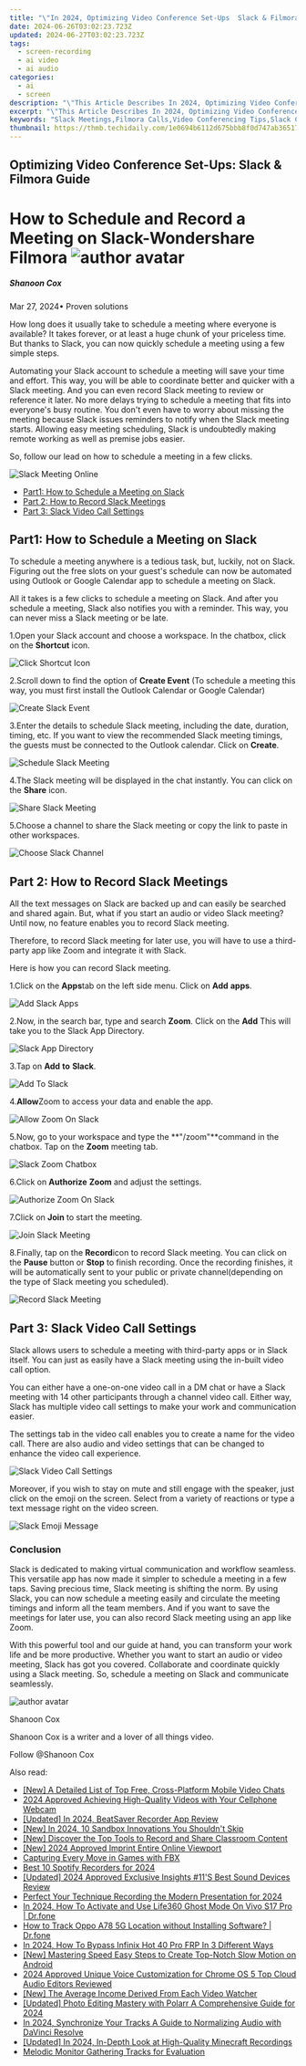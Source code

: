 ```yaml
---
title: "\"In 2024, Optimizing Video Conference Set-Ups  Slack & Filmora Guide\""
date: 2024-06-26T03:02:23.723Z
updated: 2024-06-27T03:02:23.723Z
tags: 
  - screen-recording
  - ai video
  - ai audio
categories: 
  - ai
  - screen
description: "\"This Article Describes In 2024, Optimizing Video Conference Set-Ups: Slack & Filmora Guide\""
excerpt: "\"This Article Describes In 2024, Optimizing Video Conference Set-Ups: Slack & Filmora Guide\""
keywords: "Slack Meetings,Filmora Calls,Video Conferencing Tips,Slack Collaboration,Filmora Streaming,Online Meeting Setup,Virtual Room Design"
thumbnail: https://thmb.techidaily.com/1e0694b6112d675bbb8f0d747ab36517f01502f4062f523abbe17fcfc5ae5fc7.jpg
---
```


## Optimizing Video Conference Set-Ups: Slack & Filmora Guide

# How to Schedule and Record a Meeting on Slack-Wondershare Filmora ![author avatar](https://images.wondershare.com/filmora/article-images/shannon-cox.jpg)

##### Shanoon Cox

 Mar 27, 2024• Proven solutions

How long does it usually take to schedule a meeting where everyone is available? It takes forever, or at least a huge chunk of your priceless time. But thanks to Slack, you can now quickly schedule a meeting using a few simple steps.

Automating your Slack account to schedule a meeting will save your time and effort. This way, you will be able to coordinate better and quicker with a Slack meeting. And you can even record Slack meeting to review or reference it later. No more delays trying to schedule a meeting that fits into everyone's busy routine. You don't even have to worry about missing the meeting because Slack issues reminders to notify when the Slack meeting starts. Allowing easy meeting scheduling, Slack is undoubtedly making remote working as well as premise jobs easier.

So, follow our lead on how to schedule a meeting in a few clicks.

![Slack Meeting Online](https://images.wondershare.com/filmora/article-images/slack-meeting-online.jpg)

* [Part1: How to Schedule a Meeting on Slack](#part1)
* [Part 2: How to Record Slack Meetings](#part2)
* [Part 3: Slack Video Call Settings](#part3)

## Part1: How to Schedule a Meeting on Slack

To schedule a meeting anywhere is a tedious task, but, luckily, not on Slack. Figuring out the free slots on your guest's schedule can now be automated using Outlook or Google Calendar app to schedule a meeting on Slack.

All it takes is a few clicks to schedule a meeting on Slack. And after you schedule a meeting, Slack also notifies you with a reminder. This way, you can never miss a Slack meeting or be late.

1.Open your Slack account and choose a workspace. In the chatbox, click on the **Shortcut** icon.

![Click Shortcut Icon](https://images.wondershare.com/filmora/article-images/click-shortcut-icon.jpg)

2.Scroll down to find the option of **Create Event** (To schedule a meeting this way, you must first install the Outlook Calendar or Google Calendar)

![Create Slack Event](https://images.wondershare.com/filmora/article-images/create-slack-event.jpg)

3.Enter the details to schedule Slack meeting, including the date, duration, timing, etc. If you want to view the recommended Slack meeting timings, the guests must be connected to the Outlook calendar. Click on **Create**.

![Schedule Slack Meeting](https://images.wondershare.com/filmora/article-images/schedule-slack-meeting.jpg)

4.The Slack meeting will be displayed in the chat instantly. You can click on the **Share** icon.

![Share Slack Meeting](https://images.wondershare.com/filmora/article-images/share-slack-meeting.jpg)

5.Choose a channel to share the Slack meeting or copy the link to paste in other workspaces.

![Choose Slack Channel](https://images.wondershare.com/filmora/article-images/choose-slack-channel.jpg)

## Part 2: How to Record Slack Meetings

All the text messages on Slack are backed up and can easily be searched and shared again. But, what if you start an audio or video Slack meeting? Until now, no feature enables you to record Slack meeting.

Therefore, to record Slack meeting for later use, you will have to use a third-party app like Zoom and integrate it with Slack.

Here is how you can record Slack meeting.

1.Click on the **Apps**tab on the left side menu. Click on **Add** **apps**.

![Add Slack Apps](https://images.wondershare.com/filmora/article-images/add-slack-apps.jpg)

2.Now, in the search bar, type and search **Zoom**. Click on the **Add** This will take you to the Slack App Directory.

![Slack App Directory](https://images.wondershare.com/filmora/article-images/slack-app-directory.jpg)

3.Tap on **Add** **to** **Slack**.

![Add To Slack](https://images.wondershare.com/filmora/article-images/add-to-slack.jpg)

4.**Allow**Zoom to access your data and enable the app.

![Allow Zoom On Slack](https://images.wondershare.com/filmora/article-images/allow-zoom-on-slack.jpg)

5.Now, go to your workspace and type the **"/zoom"**command in the chatbox. Tap on the **Zoom** meeting tab.

![Slack Zoom Chatbox](https://images.wondershare.com/filmora/article-images/slack-zoom-chatbox.jpg)

6.Click on **Authorize** **Zoom** and adjust the settings.

![Authorize Zoom On Slack](https://images.wondershare.com/filmora/article-images/authorize-zoom-on-slack.jpg)

7.Click on **Join** to start the meeting.

![Join Slack Meeting](https://images.wondershare.com/filmora/article-images/join-slack-meeting.jpg)

8.Finally, tap on the **Record**icon to record Slack meeting. You can click on the **Pause** button or **Stop** to finish recording. Once the recording finishes, it will be automatically sent to your public or private channel(depending on the type of Slack meeting you scheduled).

![Record Slack Meeting](https://images.wondershare.com/filmora/article-images/record-slack-meeting.jpg)

## Part 3: Slack Video Call Settings

Slack allows users to schedule a meeting with third-party apps or in Slack itself. You can just as easily have a Slack meeting using the in-built video call option.

You can either have a one-on-one video call in a DM chat or have a Slack meeting with 14 other participants through a channel video call. Either way, Slack has multiple video call settings to make your work and communication easier.

The settings tab in the video call enables you to create a name for the video call. There are also audio and video settings that can be changed to enhance the video call experience.

![Slack Video Call Settings](https://images.wondershare.com/filmora/article-images/slack-video-call-settings.jpg)

Moreover, if you wish to stay on mute and still engage with the speaker, just click on the emoji on the screen. Select from a variety of reactions or type a text message right on the video screen.

![Slack Emoji Message](https://images.wondershare.com/filmora/article-images/slack-emoji-message.jpg)

### Conclusion

Slack is dedicated to making virtual communication and workflow seamless. This versatile app has now made it simpler to schedule a meeting in a few taps. Saving precious time, Slack meeting is shifting the norm. By using Slack, you can now schedule a meeting easily and circulate the meeting timings and inform all the team members. And if you want to save the meetings for later use, you can also record Slack meeting using an app like Zoom.

With this powerful tool and our guide at hand, you can transform your work life and be more productive. Whether you want to start an audio or video meeting, Slack has got you covered. Collaborate and coordinate quickly using a Slack meeting. So, schedule a meeting on Slack and communicate seamlessly.

![author avatar](https://images.wondershare.com/filmora/article-images/shannon-cox.jpg)

Shanoon Cox

Shanoon Cox is a writer and a lover of all things video.

Follow @Shanoon Cox

<span class="atpl-alsoreadstyle">Also read:</span>
<div><ul>
<li><a href="https://screen-activity-recording.techidaily.com/new-a-detailed-list-of-top-free-cross-platform-mobile-video-chats/"><u>[New] A Detailed List of Top Free, Cross-Platform Mobile Video Chats</u></a></li>
<li><a href="https://screen-activity-recording.techidaily.com/2024-approved-achieving-high-quality-videos-with-your-cellphone-webcam/"><u>2024 Approved  Achieving High-Quality Videos with Your Cellphone Webcam</u></a></li>
<li><a href="https://screen-activity-recording.techidaily.com/updated-in-2024-beatsaver-recorder-app-review/"><u>[Updated] In 2024, BeatSaver Recorder App Review</u></a></li>
<li><a href="https://screen-activity-recording.techidaily.com/new-in-2024-10-sandbox-innovations-you-shouldnt-skip/"><u>[New] In 2024, 10 Sandbox Innovations You Shouldn't Skip</u></a></li>
<li><a href="https://screen-activity-recording.techidaily.com/new-discover-the-top-tools-to-record-and-share-classroom-content/"><u>[New] Discover the Top Tools to Record and Share Classroom Content</u></a></li>
<li><a href="https://screen-activity-recording.techidaily.com/new-2024-approved-imprint-entire-online-viewport/"><u>[New] 2024 Approved  Imprint Entire Online Viewport</u></a></li>
<li><a href="https://screen-activity-recording.techidaily.com/capturing-every-move-in-games-with-fbx/"><u>Capturing Every Move in Games with FBX</u></a></li>
<li><a href="https://screen-activity-recording.techidaily.com/best-10-spotify-recorders-for-2024/"><u>Best 10 Spotify Recorders for 2024</u></a></li>
<li><a href="https://screen-activity-recording.techidaily.com/updated-2024-approved-exclusive-insights-11s-best-sound-devices-review/"><u>[Updated] 2024 Approved  Exclusive Insights  #11'S Best Sound Devices Review</u></a></li>
<li><a href="https://screen-activity-recording.techidaily.com/perfect-your-technique-recording-the-modern-presentation-for-2024/"><u>Perfect Your Technique  Recording the Modern Presentation for 2024</u></a></li>
<li><a href="https://location-social.techidaily.com/in-2024-how-to-activate-and-use-life360-ghost-mode-on-vivo-s17-pro-drfone-by-drfone-virtual-android/"><u>In 2024, How To Activate and Use Life360 Ghost Mode On Vivo S17 Pro | Dr.fone</u></a></li>
<li><a href="https://android-location-track.techidaily.com/how-to-track-oppo-a78-5g-location-without-installing-software-drfone-by-drfone-virtual-android/"><u>How to Track Oppo A78 5G Location without Installing Software? | Dr.fone</u></a></li>
<li><a href="https://bypass-frp.techidaily.com/in-2024-how-to-bypass-infinix-hot-40-pro-frp-in-3-different-ways-by-drfone-android/"><u>In 2024, How To Bypass Infinix Hot 40 Pro FRP In 3 Different Ways</u></a></li>
<li><a href="https://extra-skills.techidaily.com/new-mastering-speed-easy-steps-to-create-top-notch-slow-motion-on-android/"><u>[New] Mastering Speed  Easy Steps to Create Top-Notch Slow Motion on Android</u></a></li>
<li><a href="https://some-tips.techidaily.com/2024-approved-unique-voice-customization-for-chrome-os-5-top-cloud-audio-editors-reviewed/"><u>2024 Approved  Unique Voice Customization for Chrome OS  5 Top Cloud Audio Editors Reviewed</u></a></li>
<li><a href="https://facebook-video-share.techidaily.com/new-the-average-income-derived-from-each-video-watcher/"><u>[New] The Average Income Derived From Each Video Watcher</u></a></li>
<li><a href="https://fox-boxes.techidaily.com/updated-photo-editing-mastery-with-polarr-a-comprehensive-guide-for-2024/"><u>[Updated] Photo Editing Mastery with Polarr  A Comprehensive Guide for 2024</u></a></li>
<li><a href="https://audio-editing.techidaily.com/in-2024-synchronize-your-tracks-a-guide-to-normalizing-audio-with-davinci-resolve/"><u>In 2024, Synchronize Your Tracks A Guide to Normalizing Audio with DaVinci Resolve</u></a></li>
<li><a href="https://screen-mirroring-recording.techidaily.com/updated-in-2024-in-depth-look-at-high-quality-minecraft-recordings/"><u>[Updated] In 2024, In-Depth Look at High-Quality Minecraft Recordings</u></a></li>
<li><a href="https://screen-recording.techidaily.com/melodic-monitor-gathering-tracks-for-evaluation/"><u>Melodic Monitor  Gathering Tracks for Evaluation</u></a></li>
</ul></div>

<ins class="adsbygoogle"
      style="display:block"
      data-ad-client="ca-pub-7571918770474297"
      data-ad-slot="8358498916"
      data-ad-format="auto"
      data-full-width-responsive="true"></ins>